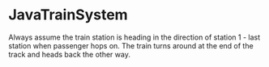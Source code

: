 # JavaTrainSystem

Always assume the train station is heading in the direction of station 1 - last station when passenger hops on.
The train turns around at the end of the track and heads back the other way.
